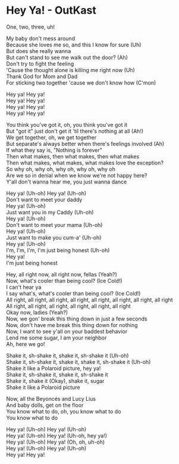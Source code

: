 # Hey Ya! - OutKast

One, two, three, uh!

My baby don't mess around\
Because she loves me so, and this I know for sure (Uh)\
But does she really wanna\
But can't stand to see me walk out the door? (Ah)\
Don't try to fight the feeling\
'Cause the thought alone is killing me right now (Uh)\
Thank God for Mom and Dad\
For sticking two together 'cause we don't know how (C'mon)

Hey ya! Hey ya!\
Hey ya! Hey ya!\
Hey ya! Hey ya!\
Hey ya! Hey ya!

You think you've got it, oh, you think you've got it\
But "got it" just don't get it 'til there's nothing at all (Ah!)\
We get together, oh, we get together\
But separate's always better when there's feelings involved (Ah)\
If what they say is, "Nothing is forever"\
Then what makes, then what makes, then what makes\
Then what makes, what makes, what makes love the exception?\
So why oh, why oh, why oh, why oh, why oh\
Are we so in denial when we know we're not happy here?\
Y'all don't wanna hear me, you just wanna dance

Hey ya! (Uh-oh) Hey ya! (Uh-oh)\
Don't want to meet your daddy\
Hey ya! (Uh-oh)\
Just want you in my Caddy (Uh-oh)\
Hey ya! (Uh-oh)\
Don't want to meet your mama (Uh-oh)\
Hey ya! (Uh-oh)\
Just want to make you cum-a' (Uh-oh)\
Hey ya! (Uh-oh)\
I'm, I'm, I'm, I'm just being honest (Uh-oh)\
Hey ya!\
I'm just being honest

Hey, all right now, all right now, fellas (Yeah?)\
Now, what's cooler than being cool? (Ice Cold!)\
I can't hear ya\
I say what's, what's cooler than being cool? (Ice Cold!)\
All right, all right, all right, all right, all right, all right, all right, all right\
All right, all right, all right, all right, all right, all right\
Okay now, ladies (Yeah?)\
Now, we gon' break this thing down in just a few seconds\
Now, don't have me break this thing down for nothing\
Now, I want to see y'all on your baddest behavior\
Lend me some sugar, I am your neighbor\
Ah, here we go!

Shake it, sh-shake it, shake it, sh-shake it (Uh-oh)\
Shake it, sh-shake it, shake it, shake it, sh-shake it (Uh-oh)\
Shake it like a Polaroid picture, hey ya!\
Shake it, sh-shake it, shake it, sh-shake it\
Shake it, shake it (Okay), shake it, sugar\
Shake it like a Polaroid picture

Now, all the Beyoncés and Lucy Lius\
And baby dolls, get on the floor\
You know what to do, oh, you know what to do\
You know what to do

Hey ya! (Uh-oh) Hey ya! (Uh-oh)\
Hey ya! (Uh-oh) Hey ya! (Uh-oh, hey ya!)\
Hey ya! (Uh-oh) Hey ya! (Oh, oh, uh-oh)\
Hey ya! (Uh-oh) Hey ya! (Uh-oh)\
Hey ya! Hey ya!